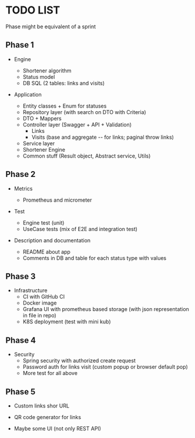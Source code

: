 TODO LIST
=========

Phase might be equivalent of a sprint

Phase 1
-------

* Engine
  - Shortener algorithm
  - Status model
  - DB SQL (2 tables: links and visits)

* Application
  - Entity classes + Enum for statuses
  - Repository layer (with search on DTO with Criteria)
  - DTO + Mappers
  - Controller layer (Swagger + API + Validation) 
    - Links
    - Visits (base and aggregate -- for links; paginal throw links)
  - Service layer
  - Shortener Engine
  - Common stuff (Result object, Abstract service, Utils)


Phase 2
-------

* Metrics
  - Prometheus and micrometer

* Test
  - Engine test (unit)
  - UseCase tests (mix of E2E and integration test)

* Description and documentation
  - README about app
  - Comments in DB and table for each status type with values


Phase 3
-------

* Infrastructure
  - CI with GitHub CI
  - Docker image
  - Grafana UI with prometheus based storage (with json representation in file in repo)
  - K8S deployment (test with mini kub)


Phase 4
-------

* Security
  - Spring security with authorized create request
  - Password auth for links visit (custom popup or browser default pop)
  - More test for all above

Phase 5
-------

* Custom links shor URL

* QR code generator for links

* Maybe some UI (not only REST API)
